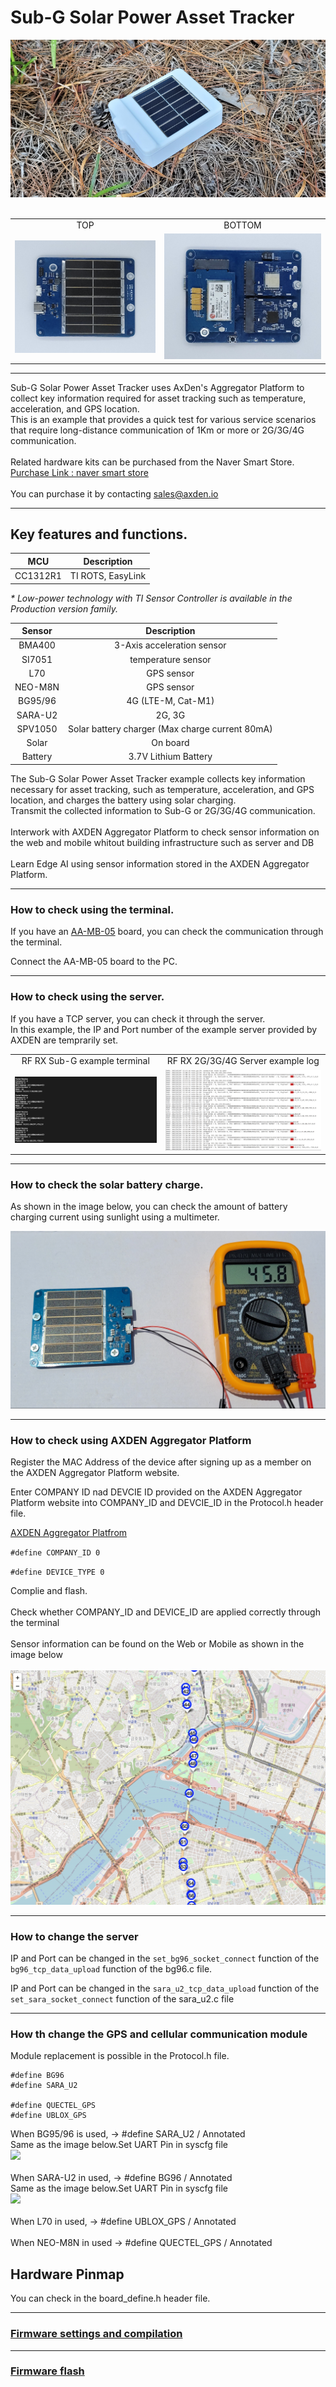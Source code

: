 # Sub-G Solar Power Asset Tracker
<div align="center">
<img src="./asset/main_image.png">
</div>
<br>
<table>
<tr>
<tr align="center">
  <td>TOP</td>
  <td>BOTTOM</td>
</tr>
  <tr align="center">
    <td><img src="./asset/Asset_tracker_PCB_TOP_FLAT.jpeg"></td>
    <td><img src="./asset/Asset_tracker_PCB_BTM_FLAT.jpeg"></td>
  </tr>
</table>

-------------------------

Sub-G Solar Power Asset Tracker uses AxDen's Aggregator Platform to collect key information required for asset tracking such as temperature, acceleration, and GPS location.
<br>
This is an example that provides a quick test for various service scenarios that require long-distance communication of 1Km or more or 2G/3G/4G communication.
<br>
<br>
Related hardware kits can be purchased from the Naver Smart Store.
<br>
[Purchase Link : naver smart store](https://smartstore.naver.com/axden)
<br>
<br>
You can purchase it by contacting sales@axden.io
<br>

-------------------------

## Key features and functions.

MCU | Description
:-------------------------:|:-------------------------:
CC1312R1 | TI ROTS, EasyLink

*\* Low-power technology with TI Sensor Controller is available in the Production version family.*

Sensor | Description
:-------------------------:|:-------------------------:
BMA400 | 3-Axis acceleration sensor
SI7051 | temperature sensor
L70 | GPS sensor
NEO-M8N | GPS sensor
BG95/96 | 4G (LTE-M, Cat-M1)
SARA-U2 | 2G, 3G
SPV1050 | Solar battery charger (Max charge current 80mA)
Solar | On board
Battery | 3.7V Lithium Battery

The Sub-G Solar Power Asset Tracker example collects key information necessary for asset tracking, such as temperature, acceleration, and GPS location, and charges the battery using solar charging.
<br>
Transmit the collected information to Sub-G or 2G/3G/4G communication.
<br>
<br>
Interwork with AXDEN Aggregator Platform to check sensor information on the web and mobile whitout building infrastructure such as server and DB
<br>
<br>
Learn Edge AI using sensor information stored in the AXDEN Aggregator Platform.
<br>

-------------------------

### How to check using the terminal.

If you have an [AA-MB-05](http://www.axden.io/module_products/) board, you can check the communication through the terminal.
<br>

Connect the AA-MB-05 board to the PC.
<br>

-------------------------

### How to check using the server.

If you have a TCP server, you can check it through the server.
<br>
In this example, the IP and Port number of the example server provided by AXDEN are temprarily set.
<table>
  <tr align="center">
    <td>RF RX Sub-G example terminal</td>
    <td>RF RX 2G/3G/4G Server example log</td>
  </tr>
  <tr align="center">
    <td><img src="./asset/RX_Sub_G.png"></td>
    <td><img src="./asset/Server_Log.png"></td>
  </tr>
</table>

-------------------------

### How to check the solar battery charge.

As shown in the image below, you can check the amount of battery charging current using sunlight using a multimeter.

<img src="./asset/CharCurrent.png">

-------------------------

### How to check using AXDEN Aggregator Platform

Register the MAC Address of the device after signing up as a member on the AXDEN Aggregator Platform website.
<br>

Enter COMPANY ID nad DEVCIE ID provided on the AXDEN Aggregator Platform website into COMPANY_ID and DEVCIE_ID in the Protocol.h header file.
<br>

[AXDEN Aggregator Platfrom](http://project.axden.io/)
<br>

`#define COMPANY_ID 0`
<br>

`#define DEVICE_TYPE 0`
<br>

Complie and flash.
<br>
<br>
Check whether COMPANY_ID and DEVICE_ID are applied correctly through the terminal
<br>
<br>
Sensor information can be found on the Web or Mobile as shown in the image below
<br>
<br>
<img src="./asset/GPS_Log.png">

-------------------------

### How to change the server

IP and Port can be changed in the `set_bg96_socket_connect` function of the `bg96_tcp_data_upload` function of the bg96.c file.
<br>

IP and Port can be changed in the `sara_u2_tcp_data_upload` function of the `set_sara_socket_connect` function of the sara_u2.c file
<br>

-------------------------

### How th change the GPS and cellular communication module

Module replacement is possible in the Protocol.h file.
<br>
```
#define BG96
#define SARA_U2

#define QUECTEL_GPS
#define UBLOX_GPS
````
When BG95/96 is used, -> #define SARA_U2 / Annotated
<br>
Same as the image below.Set UART Pin in syscfg file
<br>
<img src="./asset/BG96_UART_Setup.png">
<br>
<br>
When SARA-U2 in used, -> #define BG96 / Annotated
<br>
Same as the image below.Set UART Pin in syscfg file
<br>
<img src="./asset/SARA_U2_UART_Setup.png">
<br>
<br>
When L70 in used, -> #define UBLOX_GPS / Annotated
<br>
<br>
When NEO-M8N in used -> #define QUECTEL_GPS / Annotated

## Hardware Pinmap
You can check in the board_define.h header file.

----

### [Firmware settings and compilation](https://github.com/AxDen-Dev/CC1312R1_Ping_Pong_example_gcc)

----

### [Firmware flash](https://github.com/AxDen-Dev/CC1312R1_Ping_Pong_example_gcc)
